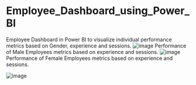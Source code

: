# Employee_Dashboard_using_Power_BI
Employee Dashboard in Power BI to visualize individual performance metrics based on Gender, experience and sessions.
![image](https://github.com/user-attachments/assets/9b835358-bf09-4d09-8ef5-6d61eeff9c77)
Performance of Male Employees metrics based on experience and sessions.
![image](https://github.com/user-attachments/assets/7d63a477-bf56-4afb-97f6-584898e22d1f)
Performance of Female Employees metrics based on experience and sessions.

![image](https://github.com/user-attachments/assets/030b49e0-20f4-4403-818d-ac6dc3616951)

